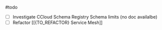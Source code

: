#todo 
- [ ] Investigate CCloud Schema Registry Schema limits (no doc availalbe)
- [ ] Refactor [[{TO_REFACTOR} Service Mesh]]